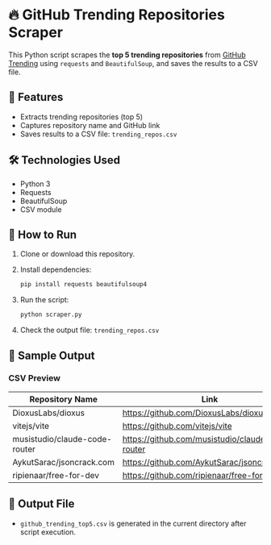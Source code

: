 
# 🔥 GitHub Trending Repositories Scraper

This Python script scrapes the **top 5 trending repositories** from [GitHub Trending](https://github.com/trending) using `requests` and `BeautifulSoup`, and saves the results to a CSV file.

## 📌 Features

- Extracts trending repositories (top 5)
- Captures repository name and GitHub link
- Saves results to a CSV file: `trending_repos.csv`

## 🛠️ Technologies Used

- Python 3
- Requests
- BeautifulSoup
- CSV module

## 🚀 How to Run

1. Clone or download this repository.
2. Install dependencies:

   ```bash
   pip install requests beautifulsoup4
   ```

3. Run the script:

   ```bash
   python scraper.py
   ```

4. Check the output file: `trending_repos.csv`

## 📄 Sample Output

### CSV Preview

| Repository Name             | Link                                               |
|----------------------------|----------------------------------------------------|
| DioxusLabs/dioxus          | https://github.com/DioxusLabs/dioxus              |
| vitejs/vite                | https://github.com/vitejs/vite                    |
| musistudio/claude-code-router | https://github.com/musistudio/claude-code-router |
| AykutSarac/jsoncrack.com   | https://github.com/AykutSarac/jsoncrack.com       |
| ripienaar/free-for-dev     | https://github.com/ripienaar/free-for-dev         |

## 📂 Output File

- `github_trending_top5.csv` is generated in the current directory after script execution.


